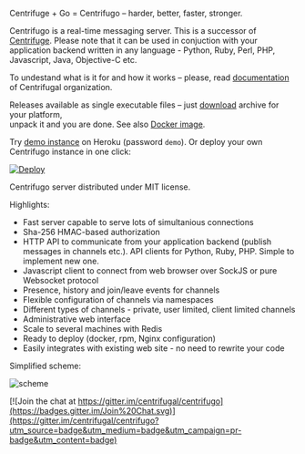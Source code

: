 Centrifuge + Go = Centrifugo – harder, better, faster, stronger.

Centrifugo is a real-time messaging server. This is a successor of 
[Centrifuge](https://github.com/centrifugal/centrifuge). Please note that it can be used in conjuction with your application backend written in any language - Python, Ruby, Perl, PHP, Javascript, Java, Objective-C etc.

To undestand what is it for and how it works – please, read 
[documentation](http://fzambia.gitbooks.io/centrifugal/content/) of 
Centrifugal organization.

Releases available as single executable files – just 
[download](https://github.com/centrifugal/centrifugo/releases) archive for your platform,  
unpack it and you are done. See also [Docker image](https://registry.hub.docker.com/u/fzambia/centrifugo/).

Try [demo instance](https://centrifugo.herokuapp.com/) on Heroku (password `demo`). Or deploy your own Centrifugo instance in one click:

[![Deploy](https://www.herokucdn.com/deploy/button.png)](https://heroku.com/deploy?template=https://github.com/centrifugal/centrifugo)

Centrifugo server distributed under MIT license.

Highlights:
* Fast server capable to serve lots of simultanious connections
* Sha-256 HMAC-based authorization
* HTTP API to communicate from your application backend (publish messages in channels etc.). API clients for Python, Ruby, PHP. Simple to implement new one.
* Javascript client to connect from web browser over SockJS or pure Websocket protocol
* Presence, history and join/leave events for channels
* Flexible configuration of channels via namespaces
* Different types of channels - private, user limited, client limited channels
* Administrative web interface
* Scale to several machines with Redis
* Ready to deploy (docker, rpm, Nginx configuration)
* Easily integrates with existing web site - no need to rewrite your code

Simplified scheme:

![scheme](https://raw.githubusercontent.com/centrifugal/documentation/master/assets/images/scheme.png)


[![Join the chat at https://gitter.im/centrifugal/centrifugo](https://badges.gitter.im/Join%20Chat.svg)](https://gitter.im/centrifugal/centrifugo?utm_source=badge&utm_medium=badge&utm_campaign=pr-badge&utm_content=badge)

